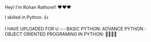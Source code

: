 Hey! I'm Rohan Rathore!!  ❤❤❤

I skilled in Python.  👍

I HAVE UPLOADED FOR U :--  BASIC PYTHON: ADVANCE PYTHON : OBJECT ORIENTED PROGRAMING IN PYTHON:  🤷‍♀️🤷‍♀️
